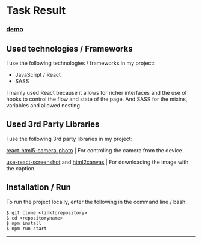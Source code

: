 # Task Result

### [demo](https://memegenerator2022.netlify.app/)

## Used technologies / Frameworks

I use the following technologies / frameworks in my project:

- JavaScript / React
- SASS

I mainly used React because it allows for richer interfaces and the use of hooks to control the flow and state of the page. And SASS for the mixins, variables and allowed nesting.

## Used 3rd Party Libraries

I use the following 3rd party libraries in my project: 

[react-html5-camera-photo](https://www.npmjs.com/package/react-html5-camera-photo) | For controling the camera from the device.

[use-react-screenshot](https://www.npmjs.com/package/use-react-screenshot) and [html2canvas](https://www.npmjs.com/package/html2canvas) | For downloading the image with the caption.

## Installation / Run

To run the project locally, enter the following in the command line / bash:

```console
$ git clone <linktorepository>
$ cd <repositoryname>
$ npm install
$ npm run start
```
---
